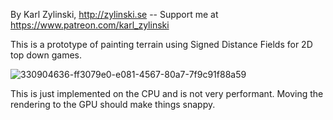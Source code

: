 By Karl Zylinski, http://zylinski.se -- Support me at https://www.patreon.com/karl_zylinski

This is a prototype of painting terrain using Signed Distance Fields for 2D top down games.

![330904636-ff3079e0-e081-4567-80a7-7f9c91f88a59](https://github.com/user-attachments/assets/ad6f721a-e8e7-42a3-a01a-b09a7af13f44)

This is just implemented on the CPU and is not very performant. Moving the rendering to the GPU should make things snappy.
